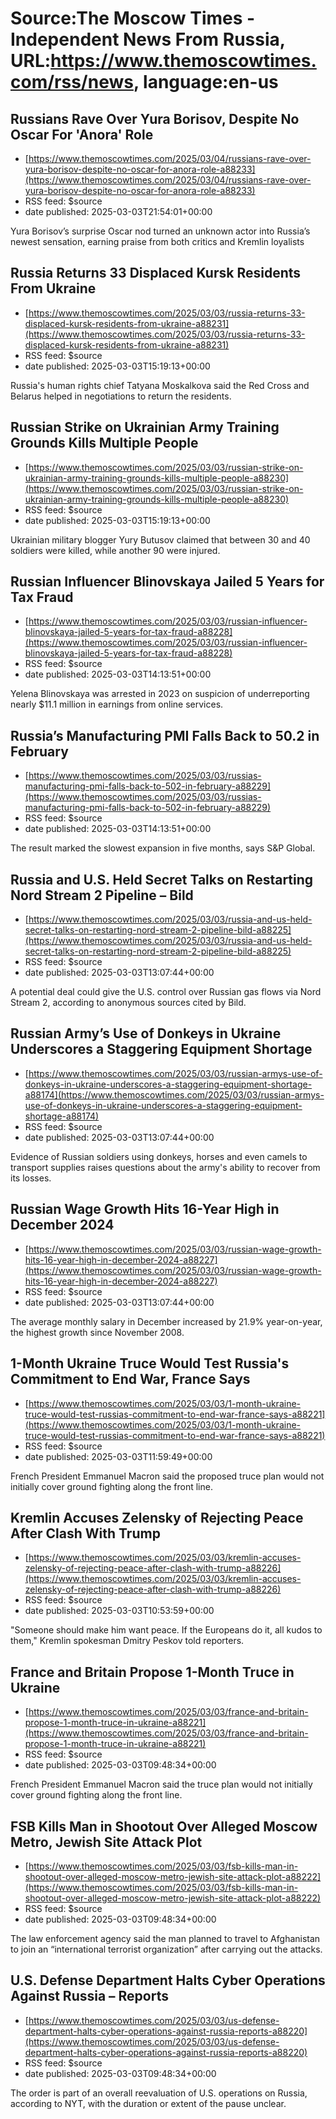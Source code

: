 # Source:The Moscow Times - Independent News From Russia, URL:https://www.themoscowtimes.com/rss/news, language:en-us

## Russians Rave Over Yura Borisov, Despite No Oscar For 'Anora' Role
 - [https://www.themoscowtimes.com/2025/03/04/russians-rave-over-yura-borisov-despite-no-oscar-for-anora-role-a88233](https://www.themoscowtimes.com/2025/03/04/russians-rave-over-yura-borisov-despite-no-oscar-for-anora-role-a88233)
 - RSS feed: $source
 - date published: 2025-03-03T21:54:01+00:00

Yura Borisov’s surprise Oscar nod turned an unknown actor into Russia’s newest sensation, earning praise from both critics and Kremlin loyalists

## Russia Returns 33 Displaced Kursk Residents From Ukraine
 - [https://www.themoscowtimes.com/2025/03/03/russia-returns-33-displaced-kursk-residents-from-ukraine-a88231](https://www.themoscowtimes.com/2025/03/03/russia-returns-33-displaced-kursk-residents-from-ukraine-a88231)
 - RSS feed: $source
 - date published: 2025-03-03T15:19:13+00:00

Russia's human rights chief Tatyana Moskalkova said the Red Cross and Belarus helped in negotiations to return the residents.

## Russian Strike on Ukrainian Army Training Grounds Kills Multiple People
 - [https://www.themoscowtimes.com/2025/03/03/russian-strike-on-ukrainian-army-training-grounds-kills-multiple-people-a88230](https://www.themoscowtimes.com/2025/03/03/russian-strike-on-ukrainian-army-training-grounds-kills-multiple-people-a88230)
 - RSS feed: $source
 - date published: 2025-03-03T15:19:13+00:00

Ukrainian military blogger Yury Butusov claimed that between 30 and 40 soldiers were killed, while another 90 were injured.

## Russian Influencer Blinovskaya Jailed 5 Years for Tax Fraud
 - [https://www.themoscowtimes.com/2025/03/03/russian-influencer-blinovskaya-jailed-5-years-for-tax-fraud-a88228](https://www.themoscowtimes.com/2025/03/03/russian-influencer-blinovskaya-jailed-5-years-for-tax-fraud-a88228)
 - RSS feed: $source
 - date published: 2025-03-03T14:13:51+00:00

Yelena Blinovskaya was arrested in 2023 on suspicion of underreporting nearly $11.1 million in earnings from online services.

## Russia’s Manufacturing PMI Falls Back to 50.2 in February
 - [https://www.themoscowtimes.com/2025/03/03/russias-manufacturing-pmi-falls-back-to-502-in-february-a88229](https://www.themoscowtimes.com/2025/03/03/russias-manufacturing-pmi-falls-back-to-502-in-february-a88229)
 - RSS feed: $source
 - date published: 2025-03-03T14:13:51+00:00

The result marked the slowest expansion in five months, says S&P Global.

## Russia and U.S. Held Secret Talks on Restarting Nord Stream 2 Pipeline – Bild
 - [https://www.themoscowtimes.com/2025/03/03/russia-and-us-held-secret-talks-on-restarting-nord-stream-2-pipeline-bild-a88225](https://www.themoscowtimes.com/2025/03/03/russia-and-us-held-secret-talks-on-restarting-nord-stream-2-pipeline-bild-a88225)
 - RSS feed: $source
 - date published: 2025-03-03T13:07:44+00:00

A potential deal could give the U.S. control over Russian gas flows via Nord Stream 2, according to anonymous sources cited by Bild.

## Russian Army’s Use of Donkeys in Ukraine Underscores a Staggering Equipment Shortage
 - [https://www.themoscowtimes.com/2025/03/03/russian-armys-use-of-donkeys-in-ukraine-underscores-a-staggering-equipment-shortage-a88174](https://www.themoscowtimes.com/2025/03/03/russian-armys-use-of-donkeys-in-ukraine-underscores-a-staggering-equipment-shortage-a88174)
 - RSS feed: $source
 - date published: 2025-03-03T13:07:44+00:00

Evidence of Russian soldiers using donkeys, horses and even camels to transport supplies raises questions about the army's ability to recover from its losses.

## Russian Wage Growth Hits 16-Year High in December 2024
 - [https://www.themoscowtimes.com/2025/03/03/russian-wage-growth-hits-16-year-high-in-december-2024-a88227](https://www.themoscowtimes.com/2025/03/03/russian-wage-growth-hits-16-year-high-in-december-2024-a88227)
 - RSS feed: $source
 - date published: 2025-03-03T13:07:44+00:00

The average monthly salary in December increased by 21.9% year-on-year, the highest growth since November 2008.

## 1-Month Ukraine Truce Would Test Russia's Commitment to End War, France Says
 - [https://www.themoscowtimes.com/2025/03/03/1-month-ukraine-truce-would-test-russias-commitment-to-end-war-france-says-a88221](https://www.themoscowtimes.com/2025/03/03/1-month-ukraine-truce-would-test-russias-commitment-to-end-war-france-says-a88221)
 - RSS feed: $source
 - date published: 2025-03-03T11:59:49+00:00

French President Emmanuel Macron said the proposed truce plan would not initially cover ground fighting along the front line.

## Kremlin Accuses Zelensky of Rejecting Peace After Clash With Trump
 - [https://www.themoscowtimes.com/2025/03/03/kremlin-accuses-zelensky-of-rejecting-peace-after-clash-with-trump-a88226](https://www.themoscowtimes.com/2025/03/03/kremlin-accuses-zelensky-of-rejecting-peace-after-clash-with-trump-a88226)
 - RSS feed: $source
 - date published: 2025-03-03T10:53:59+00:00

"Someone should make him want peace. If the Europeans do it, all kudos to them," Kremlin spokesman Dmitry Peskov told reporters.

## France and Britain Propose 1-Month Truce in Ukraine
 - [https://www.themoscowtimes.com/2025/03/03/france-and-britain-propose-1-month-truce-in-ukraine-a88221](https://www.themoscowtimes.com/2025/03/03/france-and-britain-propose-1-month-truce-in-ukraine-a88221)
 - RSS feed: $source
 - date published: 2025-03-03T09:48:34+00:00

French President Emmanuel Macron said the truce plan would not initially cover ground fighting along the front line.

## FSB Kills Man in Shootout Over Alleged Moscow Metro, Jewish Site Attack Plot
 - [https://www.themoscowtimes.com/2025/03/03/fsb-kills-man-in-shootout-over-alleged-moscow-metro-jewish-site-attack-plot-a88222](https://www.themoscowtimes.com/2025/03/03/fsb-kills-man-in-shootout-over-alleged-moscow-metro-jewish-site-attack-plot-a88222)
 - RSS feed: $source
 - date published: 2025-03-03T09:48:34+00:00

The law enforcement agency said the man planned to travel to Afghanistan to join an “international terrorist organization” after carrying out the attacks.

## U.S. Defense Department Halts Cyber Operations Against Russia – Reports
 - [https://www.themoscowtimes.com/2025/03/03/us-defense-department-halts-cyber-operations-against-russia-reports-a88220](https://www.themoscowtimes.com/2025/03/03/us-defense-department-halts-cyber-operations-against-russia-reports-a88220)
 - RSS feed: $source
 - date published: 2025-03-03T09:48:34+00:00

The order is part of an overall reevaluation of U.S. operations on Russia, according to NYT, with the duration or extent of the pause unclear.

